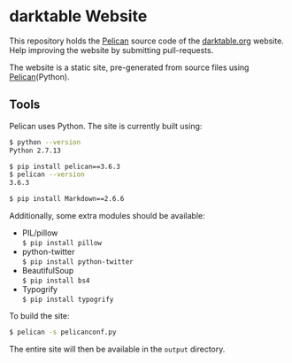
# darktable Website

This repository holds the [Pelican][] source code of the [darktable.org][] website. Help improving the website by submitting pull-requests.

[darktable.org]: http://darktable.org
[Pelican]: https://blog.getpelican.com/

The website is a static site, pre-generated from source files using [Pelican][](Python).


## Tools

Pelican uses Python.
The site is currently built using:

```bash
$ python --version
Python 2.7.13

$ pip install pelican==3.6.3
$ pelican --version
3.6.3

$ pip install Markdown==2.6.6
```

Additionally, some extra modules should be available:

* PIL/pillow  
 `$ pip install pillow`
* python-twitter  
 `$ pip install python-twitter`
* BeautifulSoup  
 `$ pip install bs4`
* Typogrify  
 `$ pip install typogrify`

To build the site:
```bash
$ pelican -s pelicanconf.py
```
The entire site will then be available in the `output` directory.
